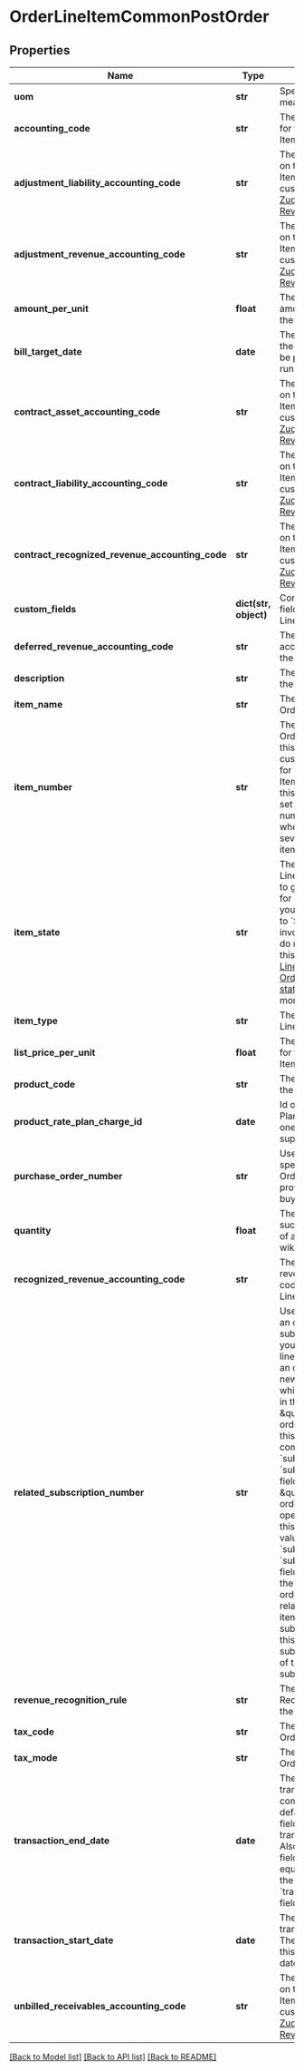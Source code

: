 # OrderLineItemCommonPostOrder

## Properties
Name | Type | Description | Notes
------------ | ------------- | ------------- | -------------
**uom** | **str** | Specifies the units to measure usage.  | [optional] 
**accounting_code** | **str** | The accounting code for the Order Line Item.  | [optional] 
**adjustment_liability_accounting_code** | **str** | The accounting code on the Order Line Item object for customers using [Zuora Billing - Revenue Integration](https://knowledgecenter.zuora.com/Zuora_Revenue/Zuora_Billing_-_Revenue_Integration).  | [optional] 
**adjustment_revenue_accounting_code** | **str** | The accounting code on the Order Line Item object for customers using [Zuora Billing - Revenue Integration](https://knowledgecenter.zuora.com/Zuora_Revenue/Zuora_Billing_-_Revenue_Integration).  | [optional] 
**amount_per_unit** | **float** | The actual charged amount per unit for the Order Line Item.  | [optional] 
**bill_target_date** | **date** | The target date for the Order Line Item to be picked up by bill run for billing.  | [optional] 
**contract_asset_accounting_code** | **str** | The accounting code on the Order Line Item object for customers using [Zuora Billing - Revenue Integration](https://knowledgecenter.zuora.com/Zuora_Revenue/Zuora_Billing_-_Revenue_Integration).  | [optional] 
**contract_liability_accounting_code** | **str** | The accounting code on the Order Line Item object for customers using [Zuora Billing - Revenue Integration](https://knowledgecenter.zuora.com/Zuora_Revenue/Zuora_Billing_-_Revenue_Integration).  | [optional] 
**contract_recognized_revenue_accounting_code** | **str** | The accounting code on the Order Line Item object for customers using [Zuora Billing - Revenue Integration](https://knowledgecenter.zuora.com/Zuora_Revenue/Zuora_Billing_-_Revenue_Integration).  | [optional] 
**custom_fields** | **dict(str, object)** | Container for custom fields of an Order Line Item object.  | [optional] 
**deferred_revenue_accounting_code** | **str** | The deferred revenue accounting code for the Order Line Item.  | [optional] 
**description** | **str** | The description of the Order Line Item.  | [optional] 
**item_name** | **str** | The name of the Order Line Item.  | [optional] 
**item_number** | **str** | The number of the Order Line Item. Use this field to specify a custom item number for your Order Line Item. If you are to use this field,  you must set all the item numbers in an order when there are several order line items in the order.  | [optional] 
**item_state** | **str** | The state of an Order Line Item. If you want to generate invoice for order line items, you must set this field to &#x60;SentToBilling&#x60;. For invoice preview, you do not need to set this field.  See [Order Line Item states, Order states, and state transitions](https://knowledgecenter.zuora.com/Billing/Subscriptions/Orders/Order_Line_Items/AB_Order_Line_Item_States_and_Order_States) for more information.  | [optional] 
**item_type** | **str** | The type of the Order Line Item.   | [optional] 
**list_price_per_unit** | **float** | The list price per unit for the Order Line Item.  | [optional] 
**product_code** | **str** | The product code for the Order Line Item.  | [optional] 
**product_rate_plan_charge_id** | **date** | Id of a Product Rate Plan Charge. Only one-time charges are supported.  | [optional] 
**purchase_order_number** | **str** | Used by customers to specify the Purchase Order Number provided by the buyer.  | [optional] 
**quantity** | **float** | The quantity of units, such as the number of authors in a hosted wiki service.  | [optional] 
**recognized_revenue_accounting_code** | **str** | The recognized revenue accounting code for the Order Line Item.  | [optional] 
**related_subscription_number** | **str** | Use this field to relate an order line item to a subscription when you create the order line item.  * To relate an order line item to a new subscription which is yet to create in the same \&quot;Create an order\&quot; call, use this field in combination with the &#x60;subscriptions&#x60; &gt; &#x60;subscriptionNumber&#x60; field in the \&quot;Create an order\&quot; operation. Specify this field to the same value as that of the &#x60;subscriptions&#x60; &gt; &#x60;subscriptionNumber&#x60; field when you make the \&quot;Create an order\&quot; call. * To relate an order line item to an existing subscription, specify this field to the subscription number of the existing subscription.  | [optional] 
**revenue_recognition_rule** | **str** | The Revenue Recognition rule for the Order Line Item.  | [optional] 
**tax_code** | **str** | The tax code for the Order Line Item.  | [optional] 
**tax_mode** | **str** | The tax mode for the Order Line Item.  | [optional] 
**transaction_end_date** | **date** | The date a transaction is completed. The default value of this field is the transaction start date. Also, the value of this field should always equal or be later than the value of the &#x60;transactionStartDate&#x60; field.  | [optional] 
**transaction_start_date** | **date** | The date a transaction starts. The default value of this field is the order date.  | [optional] 
**unbilled_receivables_accounting_code** | **str** | The accounting code on the Order Line Item object for customers using [Zuora Billing - Revenue Integration](https://knowledgecenter.zuora.com/Zuora_Revenue/Zuora_Billing_-_Revenue_Integration).  | [optional] 

[[Back to Model list]](../README.md#documentation-for-models) [[Back to API list]](../README.md#documentation-for-api-endpoints) [[Back to README]](../README.md)



